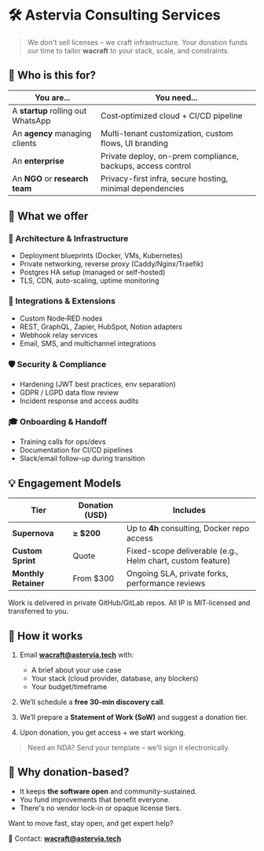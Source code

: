 # 🛠️ Astervia Consulting Services

> We don't sell licenses – we craft infrastructure.
> Your donation funds our time to tailor **wacraft** to your stack, scale, and constraints.

## 👥 Who is this for?

| You are...                         | You need...                                                 |
| ---------------------------------- | ----------------------------------------------------------- |
| A **startup** rolling out WhatsApp | Cost‑optimized cloud + CI/CD pipeline                       |
| An **agency** managing clients     | Multi-tenant customization, custom flows, UI branding       |
| An **enterprise**                  | Private deploy, on-prem compliance, backups, access control |
| An **NGO** or **research team**    | Privacy-first infra, secure hosting, minimal dependencies   |

## 🔧 What we offer

### 🧱 Architecture & Infrastructure

- Deployment blueprints (Docker, VMs, Kubernetes)
- Private networking, reverse proxy (Caddy/Nginx/Traefik)
- Postgres HA setup (managed or self-hosted)
- TLS, CDN, auto-scaling, uptime monitoring

### 🔁 Integrations & Extensions

- Custom Node‑RED nodes
- REST, GraphQL, Zapier, HubSpot, Notion adapters
- Webhook relay services
- Email, SMS, and multichannel integrations

### 🛡️ Security & Compliance

- Hardening (JWT best practices, env separation)
- GDPR / LGPD data flow review
- Incident response and access audits

### 🎓 Onboarding & Handoff

- Training calls for ops/devs
- Documentation for CI/CD pipelines
- Slack/email follow-up during transition

## 💡 Engagement Models

| Tier                 | Donation (USD) | Includes                                                   |
| -------------------- | -------------- | ---------------------------------------------------------- |
| **Supernova**        | **≥ $200**     | Up to **4h** consulting, Docker repo access                |
| **Custom Sprint**    | Quote          | Fixed-scope deliverable (e.g., Helm chart, custom feature) |
| **Monthly Retainer** | From $300      | Ongoing SLA, private forks, performance reviews            |

Work is delivered in private GitHub/GitLab repos. All IP is MIT‑licensed and transferred to you.

## 💬 How it works

1. Email **<wacraft@astervia.tech>** with:
    - A brief about your use case
    - Your stack (cloud provider, database, any blockers)
    - Your budget/timeframe

2. We’ll schedule a **free 30-min discovery call**.

3. We’ll prepare a **Statement of Work (SoW)** and suggest a donation tier.

4. Upon donation, you get access + we start working.

> Need an NDA? Send your template – we’ll sign it electronically.

## 📌 Why donation-based?

- It keeps **the software open** and community-sustained.
- You fund improvements that benefit everyone.
- There's no vendor lock-in or opaque license tiers.

Want to move fast, stay open, and get expert help?

📩 Contact: **<wacraft@astervia.tech>**
